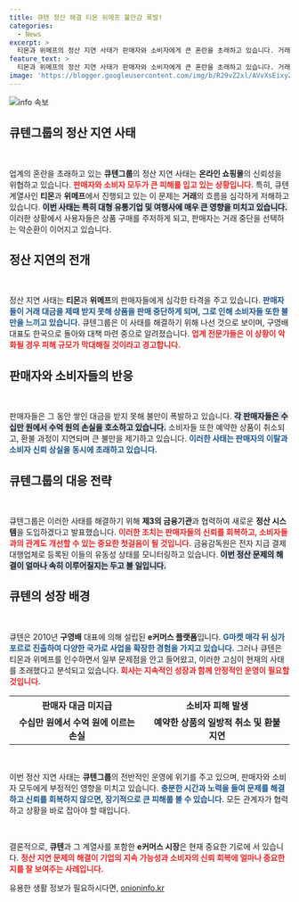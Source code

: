 ```yaml
---
title: 큐텐 정산 해결 티몬 위메프 불안감 폭발!
categories:
  - News
excerpt: >
  티몬과 위메프의 정산 지연 사태가 판매자와 소비자에게 큰 혼란을 초래하고 있습니다. 거래 중단과 상품 취소로 피해가 속출하는 가운데, 큐텐 대표가 대책 마련에 나섰지만 불안감은 확산 중입니다.
feature_text: >
  티몬과 위메프의 정산 지연 사태가 판매자와 소비자에게 큰 혼란을 초래하고 있습니다. 거래 중단과 상품 취소로 피해가 속출하는 가운데, 큐텐 대표가 대책 마련에 나섰지만 불안감은 확산 중입니다.
image: 'https://blogger.googleusercontent.com/img/b/R29vZ2xl/AVvXsEixyZcFfHzMRdzZMjFBmAUKJYCLCGyLL1o632UiGVXcaFdKo_bkvkuCioo0uUKlGfBVcT3P84aROyZIXSBEx3Aw5nCQ3pTgDom1WDC4m8eifvWiAmWEEVb4x6G_l8C0QH225ldMjyaFvpxGEBGNO37VmDTDMHGhJPq73UglMfDca1-0aw/s1600/blogspot.png'
---
```


<p><img src="https://blogger.googleusercontent.com/img/b/R29vZ2xl/AVvXsEixyZcFfHzMRdzZMjFBmAUKJYCLCGyLL1o632UiGVXcaFdKo_bkvkuCioo0uUKlGfBVcT3P84aROyZIXSBEx3Aw5nCQ3pTgDom1WDC4m8eifvWiAmWEEVb4x6G_l8C0QH225ldMjyaFvpxGEBGNO37VmDTDMHGhJPq73UglMfDca1-0aw/s1600/blogspot.png" alt="info 속보" /></p>

<h2 data-ke-size="size26">큐텐그룹의 정산 지연 사태</h2>

<p data-ke-size="size16">&nbsp;</p>

<p>업계의 혼란을 초래하고 있는 <strong>큐텐그룹</strong>의 정산 지연 사태는 <strong>온라인 쇼핑몰</strong>의 신뢰성을 위협하고 있습니다. <b><span style="color: #ee2323;">판매자와 소비자 모두가 큰 피해를 입고 있는 상황입니다.</span></b> 특히, 큐텐 계열사인 <strong>티몬</strong>과 <strong>위메프</strong>에서 진행되고 있는 이 문제는 <strong>거래</strong>의 흐름을 심각하게 저해하고 있습니다. <b><span style="background-color: #21538527;">이번 사태는 특히 대형 유통기업 및 여행사에 매우 큰 영향을 미치고 있습니다.</span></b> 이러한 상황에서 사용자들은 상품 구매를 주저하게 되고, 판매자는 거래 중단을 선택하는 악순환이 이어지고 있습니다. </p>

<h2 data-ke-size="size26">정산 지연의 전개</h2>

<p data-ke-size="size16">&nbsp;</p>

<p>정산 지연 사태는 <strong>티몬</strong>과 <strong>위메프</strong>의 판매자들에게 심각한 타격을 주고 있습니다. <b><span style="color: #1a5490;">판매자들이 거래 대금을 제때 받지 못해 상품을 판매 중단하게 되며, 그로 인해 소비자들 또한 불만을 느끼고 있습니다.</span></b> 큐텐그룹은 이 사태를 해결하기 위해 나선 것으로 보이며, 구영배 대표도 한국으로 돌아와 대책 마련 중으로 알려졌습니다. <b><span style="color: #ee2323;">업계 전문가들은 이 상황이 악화될 경우 피해 규모가 막대해질 것이라고 경고합니다.</span></b> </p>

<h2 data-ke-size="size26">판매자와 소비자들의 반응</h2>

<p data-ke-size="size16">&nbsp;</p>

<p>판매자들은 그 동안 쌓인 대금을 받지 못해 불만이 폭발하고 있습니다. <b><span style="background-color: #21538527;">각 판매자들은 수십만 원에서 수억 원의 손실을 호소하고 있습니다.</span></b> 소비자들 또한 예약한 상품이 취소되고, 환불 과정이 지연되며 큰 불만을 제기하고 있습니다. <b><span style="color: #1a5490;">이러한 사태는 판매자의 이탈과 소비자 신뢰 상실을 동시에 초래하고 있습니다.</span></b> </p>

<h2 data-ke-size="size26">큐텐그룹의 대응 전략</h2>

<p data-ke-size="size16">&nbsp;</p>

<p>큐텐그룹은 이러한 사태를 해결하기 위해 <strong>제3의 금융기관</strong>과 협력하여 새로운 <strong>정산 시스템</strong>을 도입하겠다고 발표했습니다. <b><span style="color: #ee2323;">이러한 조치는 판매자들의 신뢰를 회복하고, 소비자들과의 관계도 개선할 수 있는 중요한 첫걸음이 될 것입니다.</span></b> 금융감독원은 전자 지급 결제 대행업체로 등록된 이들의 유동성 상태를 모니터링하고 있습니다. <b><span style="background-color: #21538527;">이번 정산 문제의 해결이 얼마나 속히 이루어질지는 두고 볼 일입니다.</span></b></p>

<h2 data-ke-size="size26">큐텐의 성장 배경</h2>

<p data-ke-size="size16">&nbsp;</p>

<p>큐텐은 2010년 <strong>구영배</strong> 대표에 의해 설립된 <strong>e커머스 플랫폼</strong>입니다. <b><span style="color: #1a5490;">G마켓 매각 뒤 싱가포르로 진출하여 다양한 국가로 사업을 확장한 경험을 가지고 있습니다.</span></b> 그러나 큐텐은 티몬과 위메프를 인수하면서 일부 문제점을 안고 들어왔고, 이러한 고심이 현재의 사태를 초래했다고 분석되고 있습니다. <b><span style="color: #ee2323;">회사는 지속적인 성장과 함께 안정적인 운영이 필요할 것입니다.</span></b></p>

<table style="width: 100%;">
  <tr>
    <th style="text-align: center;">판매자 대금 미지급</th>
    <th style="text-align: center;">소비자 피해 발생</th>
  </tr>
  <tr>
    <td style="text-align: center; height: 17px;"><b>수십만 원에서 수억 원에 이르는 손실</b></td>
    <td style="text-align: center; height: 17px;"><b>예약한 상품의 일방적 취소 및 환불 지연</b></td>
  </tr>
</table>

<p data-ke-size="size16">&nbsp;</p>

<p>이번 정산 지연 사태는 <strong>큐텐그룹</strong>의 전반적인 운영에 위기를 주고 있으며, 판매자와 소비자 모두에게 부정적인 영향을 미치고 있습니다. <b><span style="color: #1a5490;">충분한 시간과 노력을 들여 문제를 해결하고 신뢰를 회복하지 않으면, 장기적으로 큰 피해를 볼 수 있습니다.</span></b> 모든 관계자가 협력하고 상황을 바로 잡아야 할 때입니다. </p>

<p data-ke-size="size16">&nbsp;</p>

<p>결론적으로, <strong>큐텐</strong>과 그 계열사를 포함한 <strong>e커머스 시장</strong>은 현재 중요한 기로에 서 있습니다. <b><span style="color: #ee2323;">정산 지연 문제의 해결이 기업의 지속 가능성과 소비자의 신뢰 회복에 얼마나 중요한지를 잘 보여주는 사례입니다.</span></b></p>
유용한 생활 정보가 필요하시다면, <a href="https://onioninfo.kr" rel="dofollow">onioninfo.kr</a>


